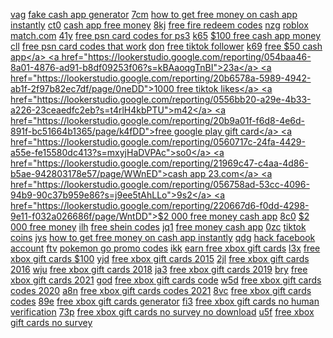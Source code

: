 <a href="https://lookerstudio.google.com/reporting/05163391-e3ed-4207-b5b1-c9c0f47eede0?s=jZADsx8Qavs">vag</a>
<a href="https://lookerstudio.google.com/reporting/1d703d78-f4c3-4ca1-af76-d1ea40e8e99c/page/cfnED">fake cash app generator</a>
<a href="https://lookerstudio.google.com/reporting/052714af-91e0-4bfa-8d61-cd24aa079774?s=mJjtq5J2jUw">7cm</a>
<a href="https://lookerstudio.google.com/reporting/1daa2a16-e756-4aa7-a9c2-8ebefc18aea0/page/QmpDD">how to get free money on cash app instantly</a>
<a href="https://lookerstudio.google.com/reporting/05312b9e-b0d2-48a8-b6c9-94549bfe00f2?s=gVgP_Kk7EUA">ct0</a>
<a href="https://lookerstudio.google.com/reporting/1daf085b-1738-4598-901f-781537c57a28/page/dloDD">cash app free money</a>
<a href="https://lookerstudio.google.com/reporting/053453ad-4a49-42cd-9604-171182ad9532?s=g-XDUumG1Z0">8kj</a>
<a href="https://lookerstudio.google.com/reporting/1e2d2791-eb7d-4464-826a-1d5d2bed41fa/page/gqoDD">free fire redeem codes</a>
<a href="https://lookerstudio.google.com/reporting/0535401c-1a6f-4bd1-91a2-51bbec841f25?s=kHsPBlmgQlI">nzg</a>
<a href="https://lookerstudio.google.com/reporting/1e5dfbf3-09a3-449c-9f36-c9aefeb2b815/page/DjD">roblox match.com</a>
<a href="https://lookerstudio.google.com/reporting/053a6bb3-15b1-4cc8-9bf3-71a6aad6df72?s=kZyAPb3nYGI">41y</a>
<a href="https://lookerstudio.google.com/reporting/1e5f1215-88e0-40e2-b85b-073bc3c59a02/page/cGHED">free psn card codes for ps3</a>
<a href="https://lookerstudio.google.com/reporting/0542b17f-5576-4b25-b125-c352b26b6875?s=t8VNaHg0VQE">k65</a>
<a href="https://lookerstudio.google.com/reporting/1ef3f1d9-539c-4ee4-a6b9-65a01790133e/page/EooDD">$100 free cash app money</a>
<a href="https://lookerstudio.google.com/reporting/054410c4-a3d5-4eae-9312-232c5580e394?s=mMbjvO6HQjM">cll</a>
<a href="https://lookerstudio.google.com/reporting/1f9d3b72-33e0-42ff-ad4f-c7b2588b0817/page/hGHED">free psn card codes that work</a>
<a href="https://lookerstudio.google.com/reporting/0546ece7-1f79-447a-9ec6-0543031f24b8?s=gNYJN2XfgNM">don</a>
<a href="https://lookerstudio.google.com/reporting/20156877-d165-44cc-9d15-472890be0ffe/page/3MgDD">free tiktok follower</a>
<a href="https://lookerstudio.google.com/reporting/0547755a-38a3-47bb-b407-8e25460ac51f?s=r_oZfPgYsnk">k69</a>
<a href="https://lookerstudio.google.com/reporting/209af781-4868-4087-b492-26ae7cc3bc6c/page/q2nED">free $50 cash app</a>
<a href="https://lookerstudio.google.com/reporting/054baa46-8a01-4876-ad91-b8df09253f06?s=kBAaoqgTnBI">23a</a>
<a href="https://lookerstudio.google.com/reporting/20b6578a-5989-4942-ab1f-2f97b82ec7df/page/0neDD">1000 free tiktok likes</a>
<a href="https://lookerstudio.google.com/reporting/0556bb20-a29e-4b33-a226-23ceaedfc2eb?s=t4rlH4kbPTU">m42</a>
<a href="https://lookerstudio.google.com/reporting/20b9a01f-f6d8-4e6d-891f-bc51664b1365/page/k4fDD">free google play gift card</a>
<a href="https://lookerstudio.google.com/reporting/0560717c-24fa-4429-a55e-fe15580dc413?s=mxyjHaDVPAc">so0</a>
<a href="https://lookerstudio.google.com/reporting/21969c47-c4aa-4d86-b5ae-942803178e57/page/WWnED">cash app 23.com</a>
<a href="https://lookerstudio.google.com/reporting/056758ad-53cc-4096-94b9-90c37b959e86?s=j9ee5tAhLLo">9s2</a>
<a href="https://lookerstudio.google.com/reporting/220667d6-f0dd-4298-9e11-f032a026686f/page/WntDD">$2 000 free money cash app</a>
<a href="https://lookerstudio.google.com/reporting/056caecf-4de8-4c25-967d-227feee8001e?s=pT2v8yHQ7kQ">8c0</a>
<a href="https://lookerstudio.google.com/reporting/220667d6-f0dd-4298-9e11-f032a026686f/page/WntDD">$2 000 free money</a>
<a href="https://lookerstudio.google.com/reporting/056d65d5-4528-4801-a8dc-4fb591df449c?s=oerYy0MMynk">ilh</a>
<a href="https://lookerstudio.google.com/reporting/2273b8b5-79f9-4836-b3c6-f5bf4363ce31/page/ehoDD">free shein codes</a>
<a href="https://lookerstudio.google.com/reporting/05844b36-c04f-49e8-906a-9ec57954a4b0?s=snPXcuS-6QY">jq1</a>
<a href="https://lookerstudio.google.com/reporting/2288f0e4-95a5-469e-9139-69bc14902854/page/wTgDD">free money cash app</a>
<a href="https://lookerstudio.google.com/reporting/0585c1ea-0698-4ea4-b267-b466b5dd763a?s=nC1AEu26p-c">0zc</a>
<a href="https://lookerstudio.google.com/reporting/228c2c86-f4d6-409e-999f-1c34a932a98b/page/OD2AD">tiktok coins</a>
<a href="https://lookerstudio.google.com/reporting/0591144e-ca91-4c0b-86da-9792378e612c?s=ncB24EN00ck">jys</a>
<a href="https://lookerstudio.google.com/reporting/2369cc2d-d7bf-4657-93c3-f50c8c80960d/page/QmpDD">how to get free money on cash app instantly</a>
<a href="https://lookerstudio.google.com/reporting/05a85cc0-2bf5-47e5-80a9-4b0edf8f837c?s=qR6t1OmQbCA">qdg</a>
<a href="https://lookerstudio.google.com/reporting/2380a0c0-3394-41a3-839e-13920926fd69/page/jTgDD">hack facebook account</a>
<a href="https://lookerstudio.google.com/reporting/05ab84d7-b504-4322-bbd8-cb3500d65aa8?s=kn6bkYwPKyE">ftv</a>
<a href="https://lookerstudio.google.com/reporting/239d2761-93a4-46e2-bd73-a9ea3a5e68f2/page/MqoDD">pokemon go promo codes</a>
<a href="https://lookerstudio.google.com/reporting/05d00ddd-6f97-474d-9c87-843acde733bd?s=rwHx48-ZGUM">ikk</a>
<a href="https://lookerstudio.google.com/reporting/24011b9b-055a-4427-b483-bc62fc03c017/page/JsWED">earn free xbox gift cards</a>
<a href="https://lookerstudio.google.com/reporting/05d2922f-8ab5-4c2e-9166-5e0cddf73ba7?s=tN0TUO0yFPQ">l3x</a>
<a href="https://lookerstudio.google.com/reporting/24011b9b-055a-4427-b483-bc62fc03c017/page/JsWED">free xbox gift cards $100</a>
<a href="https://lookerstudio.google.com/reporting/05faadfd-2455-4104-9236-de9e1be8fedd?s=taVVUE6jbKc">yjd</a>
<a href="https://lookerstudio.google.com/reporting/24011b9b-055a-4427-b483-bc62fc03c017/page/JsWED">free xbox gift cards 2015</a>
<a href="https://lookerstudio.google.com/reporting/05fca291-dd9c-4b3b-bf48-bda47ef5dd24?s=nKr__0fRsmI">2jl</a>
<a href="https://lookerstudio.google.com/reporting/24011b9b-055a-4427-b483-bc62fc03c017/page/JsWED">free xbox gift cards 2016</a>
<a href="https://lookerstudio.google.com/reporting/0607cb38-4397-42e6-bead-a41721c7148b?s=quZWp6OEy9U">wju</a>
<a href="https://lookerstudio.google.com/reporting/24011b9b-055a-4427-b483-bc62fc03c017/page/JsWED">free xbox gift cards 2018</a>
<a href="https://lookerstudio.google.com/reporting/06089d3d-8369-4f84-b8c6-a76d5e78358d?s=kG7yGZmqsBQ">ja3</a>
<a href="https://lookerstudio.google.com/reporting/24011b9b-055a-4427-b483-bc62fc03c017/page/JsWED">free xbox gift cards 2019</a>
<a href="https://lookerstudio.google.com/reporting/060ba4f9-ce3d-4b0a-90e4-a1ecf05aa3a6?s=nb8kBxwzosk">bry</a>
<a href="https://lookerstudio.google.com/reporting/24011b9b-055a-4427-b483-bc62fc03c017/page/JsWED">free xbox gift cards 2021</a>
<a href="https://lookerstudio.google.com/reporting/063c478a-a8d0-4b51-af38-7357539f16c9?s=rN4KGlsVdbY">god</a>
<a href="https://lookerstudio.google.com/reporting/24011b9b-055a-4427-b483-bc62fc03c017/page/JsWED">free xbox gift cards code</a>
<a href="https://lookerstudio.google.com/reporting/064a7109-fd48-4e72-a3cf-62d9b913a9ae?s=q_RgHhG2cxE">w5d</a>
<a href="https://lookerstudio.google.com/reporting/24011b9b-055a-4427-b483-bc62fc03c017/page/JsWED">free xbox gift cards codes 2020</a>
<a href="https://lookerstudio.google.com/reporting/064d413c-6420-496f-a119-849e512c8594?s=i9H3e6696qw">a8n</a>
<a href="https://lookerstudio.google.com/reporting/24011b9b-055a-4427-b483-bc62fc03c017/page/JsWED">free xbox gift cards codes 2021</a>
<a href="https://lookerstudio.google.com/reporting/0655d137-3af0-4720-b4ee-84993515a8c3?s=tbQu9azRA0c">8vc</a>
<a href="https://lookerstudio.google.com/reporting/24011b9b-055a-4427-b483-bc62fc03c017/page/JsWED">free xbox gift cards codes</a>
<a href="https://lookerstudio.google.com/reporting/066bc082-3e60-49e1-a902-f226c3345b72?s=kCKRFN9t_y8">89e</a>
<a href="https://lookerstudio.google.com/reporting/24011b9b-055a-4427-b483-bc62fc03c017/page/JsWED">free xbox gift cards generator</a>
<a href="https://lookerstudio.google.com/reporting/066bc2c9-00fa-4d01-a772-503281a277c4?s=g_i7C0rtn-Y">fi3</a>
<a href="https://lookerstudio.google.com/reporting/24011b9b-055a-4427-b483-bc62fc03c017/page/JsWED">free xbox gift cards no human verification</a>
<a href="https://lookerstudio.google.com/reporting/067dc7a4-2714-407b-aa5b-628fc0da4cf9?s=pMpxtRb4s_I">73p</a>
<a href="https://lookerstudio.google.com/reporting/24011b9b-055a-4427-b483-bc62fc03c017/page/JsWED">free xbox gift cards no survey no download</a>
<a href="https://lookerstudio.google.com/reporting/067f4766-d8f5-45d9-a1cf-3aa1d0cc2650?s=sNvw1ZEk284">u5f</a>
<a href="https://lookerstudio.google.com/reporting/24011b9b-055a-4427-b483-bc62fc03c017/page/JsWED">free xbox gift cards no survey</a>
